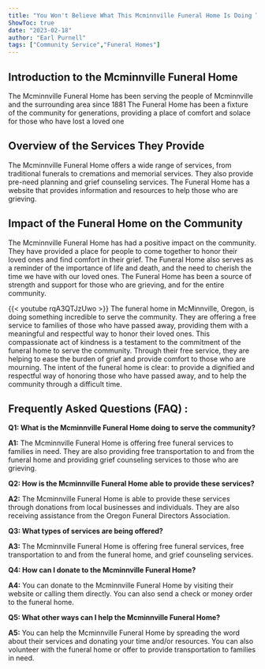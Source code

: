 ```yaml
---
title: "You Won't Believe What This Mcminnville Funeral Home Is Doing To Serve The Community!"
ShowToc: true 
date: "2023-02-18"
author: "Earl Purnell" 
tags: ["Community Service","Funeral Homes"]
---
```

## Introduction to the Mcminnville Funeral Home

The Mcminnville Funeral Home has been serving the people of Mcminnville and the surrounding area since 1881 The Funeral Home has been a fixture of the community for generations, providing a place of comfort and solace for those who have lost a loved one

## Overview of the Services They Provide

The Mcminnville Funeral Home offers a wide range of services, from traditional funerals to cremations and memorial services. They also provide pre-need planning and grief counseling services. The Funeral Home has a website that provides information and resources to help those who are grieving.

## Impact of the Funeral Home on the Community

The Mcminnville Funeral Home has had a positive impact on the community. They have provided a place for people to come together to honor their loved ones and find comfort in their grief. The Funeral Home also serves as a reminder of the importance of life and death, and the need to cherish the time we have with our loved ones. The Funeral Home has been a source of strength and support for those who are grieving, and for the entire community.

{{< youtube rqA3QTJzUwo >}} 
The funeral home in McMinnville, Oregon, is doing something incredible to serve the community. They are offering a free service to families of those who have passed away, providing them with a meaningful and respectful way to honor their loved ones. This compassionate act of kindness is a testament to the commitment of the funeral home to serve the community. Through their free service, they are helping to ease the burden of grief and provide comfort to those who are mourning. The intent of the funeral home is clear: to provide a dignified and respectful way of honoring those who have passed away, and to help the community through a difficult time.

## Frequently Asked Questions (FAQ) :
**Q1: What is the Mcminnville Funeral Home doing to serve the community?**

**A1:** The Mcminnville Funeral Home is offering free funeral services to families in need. They are also providing free transportation to and from the funeral home and providing grief counseling services to those who are grieving.

**Q2: How is the Mcminnville Funeral Home able to provide these services?**

**A2:** The Mcminnville Funeral Home is able to provide these services through donations from local businesses and individuals. They are also receiving assistance from the Oregon Funeral Directors Association.

**Q3: What types of services are being offered?**

**A3:** The Mcminnville Funeral Home is offering free funeral services, free transportation to and from the funeral home, and grief counseling services.

**Q4: How can I donate to the Mcminnville Funeral Home?**

**A4:** You can donate to the Mcminnville Funeral Home by visiting their website or calling them directly. You can also send a check or money order to the funeral home.

**Q5: What other ways can I help the Mcminnville Funeral Home?**

**A5:** You can help the Mcminnville Funeral Home by spreading the word about their services and donating your time and/or resources. You can also volunteer with the funeral home or offer to provide transportation to families in need.




